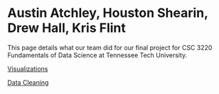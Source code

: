 # Austin Atchley, Houston Shearin, Drew Hall, Kris Flint

This page details what our team did for our final project for CSC 3220 Fundamentals of Data Science at Tennessee Tech University.

<a href="https://github.com/austinatchley1/Data-Science-Team-Project/tree/master/Visualization.html">Visualizations </a>

<a href="https://github.com/austinatchley1/Data-Science-Team-Project/blob/master/Data%20Cleaning.md">Data Cleaning </a>

